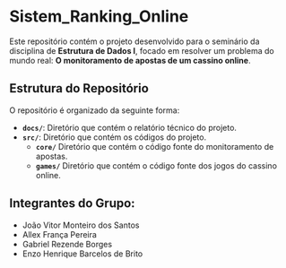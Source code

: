 # Sistem_Ranking_Online
Este repositório contém o projeto desenvolvido para o seminário da disciplina de **Estrutura de Dados I**, focado em resolver um problema do mundo real: **O monitoramento de apostas de um cassino online**.

## Estrutura do Repositório

O repositório é organizado da seguinte forma:

- **`docs/`**: Diretório que contém o relatório técnico do projeto.
- **`src/`**: Diretório que contém os códigos do projeto.
  - **`core/`** Diretório que contém o código fonte do monitoramento de apostas.
  - **`games/`** Diretório que contém o código fonte dos jogos do cassino online.

## Integrantes do Grupo:
* João Vitor Monteiro dos Santos
* Allex França Pereira
* Gabriel Rezende Borges
* Enzo Henrique Barcelos de Brito  
